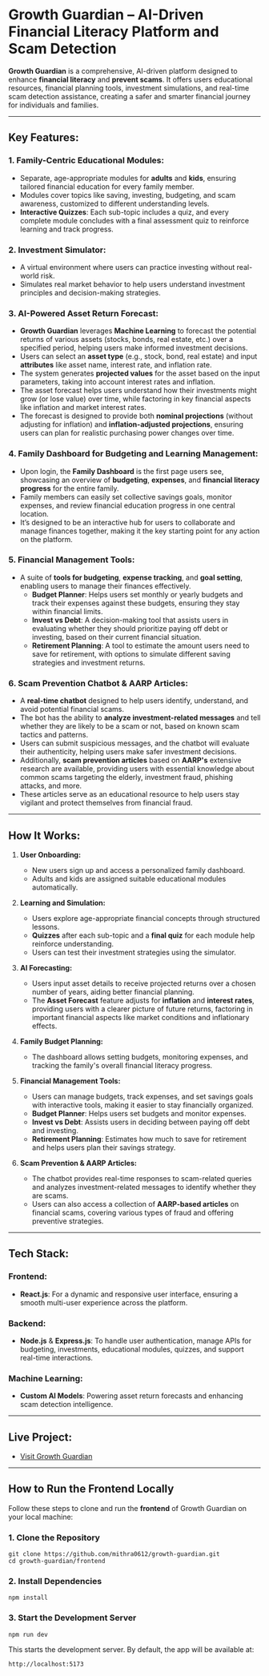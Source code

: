 # Growth Guardian – AI-Driven Financial Literacy Platform and Scam Detection

**Growth Guardian** is a comprehensive, AI-driven platform designed to enhance **financial literacy** and **prevent scams**. It offers users educational resources, financial planning tools, investment simulations, and real-time scam detection assistance, creating a safer and smarter financial journey for individuals and families.

---

## **Key Features**:

### **1. Family-Centric Educational Modules:**
- Separate, age-appropriate modules for **adults** and **kids**, ensuring tailored financial education for every family member.
- Modules cover topics like saving, investing, budgeting, and scam awareness, customized to different understanding levels.
- **Interactive Quizzes**: Each sub-topic includes a quiz, and every complete module concludes with a final assessment quiz to reinforce learning and track progress.

### **2. Investment Simulator:**
- A virtual environment where users can practice investing without real-world risk.
- Simulates real market behavior to help users understand investment principles and decision-making strategies.

### **3. AI-Powered Asset Return Forecast:**
- **Growth Guardian** leverages **Machine Learning** to forecast the potential returns of various assets (stocks, bonds, real estate, etc.) over a specified period, helping users make informed investment decisions.
- Users can select an **asset type** (e.g., stock, bond, real estate) and input **attributes** like asset name, interest rate, and inflation rate.
- The system generates **projected values** for the asset based on the input parameters, taking into account interest rates and inflation.
- The asset forecast helps users understand how their investments might grow (or lose value) over time, while factoring in key financial aspects like inflation and market interest rates.
- The forecast is designed to provide both **nominal projections** (without adjusting for inflation) and **inflation-adjusted projections**, ensuring users can plan for realistic purchasing power changes over time.

### **4. Family Dashboard for Budgeting and Learning Management:**
- Upon login, the **Family Dashboard** is the first page users see, showcasing an overview of **budgeting**, **expenses**, and **financial literacy progress** for the entire family.
- Family members can easily set collective savings goals, monitor expenses, and review financial education progress in one central location.
- It’s designed to be an interactive hub for users to collaborate and manage finances together, making it the key starting point for any action on the platform.

### **5. Financial Management Tools:**
- A suite of **tools for budgeting**, **expense tracking**, and **goal setting**, enabling users to manage their finances effectively.
  - **Budget Planner**: Helps users set monthly or yearly budgets and track their expenses against these budgets, ensuring they stay within financial limits.
  - **Invest vs Debt**: A decision-making tool that assists users in evaluating whether they should prioritize paying off debt or investing, based on their current financial situation.
  - **Retirement Planning**: A tool to estimate the amount users need to save for retirement, with options to simulate different saving strategies and investment returns.

### **6. Scam Prevention Chatbot & AARP Articles:**
- A **real-time chatbot** designed to help users identify, understand, and avoid potential financial scams.
- The bot has the ability to **analyze investment-related messages** and tell whether they are likely to be a scam or not, based on known scam tactics and patterns.
- Users can submit suspicious messages, and the chatbot will evaluate their authenticity, helping users make safer investment decisions.
- Additionally, **scam prevention articles** based on **AARP's** extensive research are available, providing users with essential knowledge about common scams targeting the elderly, investment fraud, phishing attacks, and more.
- These articles serve as an educational resource to help users stay vigilant and protect themselves from financial fraud.

---

## **How It Works**:

1. **User Onboarding:**
   - New users sign up and access a personalized family dashboard.
   - Adults and kids are assigned suitable educational modules automatically.

2. **Learning and Simulation:**
   - Users explore age-appropriate financial concepts through structured lessons.
   - **Quizzes** after each sub-topic and a **final quiz** for each module help reinforce understanding.
   - Users can test their investment strategies using the simulator.

3. **AI Forecasting:**
   - Users input asset details to receive projected returns over a chosen number of years, aiding better financial planning.
   - The **Asset Forecast** feature adjusts for **inflation** and **interest rates**, providing users with a clearer picture of future returns, factoring in important financial aspects like market conditions and inflationary effects.

4. **Family Budget Planning:**
   - The dashboard allows setting budgets, monitoring expenses, and tracking the family's overall financial literacy progress.

5. **Financial Management Tools:**
   - Users can manage budgets, track expenses, and set savings goals with interactive tools, making it easier to stay financially organized.
   - **Budget Planner**: Helps users set budgets and monitor expenses.
   - **Invest vs Debt**: Assists users in deciding between paying off debt and investing.
   - **Retirement Planning**: Estimates how much to save for retirement and helps users plan their savings strategy.

6. **Scam Prevention & AARP Articles:**
   - The chatbot provides real-time responses to scam-related queries and analyzes investment-related messages to identify whether they are scams.
   - Users can also access a collection of **AARP-based articles** on financial scams, covering various types of fraud and offering preventive strategies.

---

## **Tech Stack**:

### **Frontend:**
- **React.js**: For a dynamic and responsive user interface, ensuring a smooth multi-user experience across the platform.

### **Backend:**
- **Node.js** & **Express.js**: To handle user authentication, manage APIs for budgeting, investments, educational modules, quizzes, and support real-time interactions.

### **Machine Learning:**
- **Custom AI Models**: Powering asset return forecasts and enhancing scam detection intelligence.

---

## **Live Project:**
- [Visit Growth Guardian](https://growth-guardian.vercel.app)

---
## How to Run the Frontend Locally

Follow these steps to clone and run the **frontend** of Growth Guardian on your local machine:

### **1. Clone the Repository**
```
git clone https://github.com/mithra0612/growth-guardian.git
cd growth-guardian/frontend
```
### **2. Install Dependencies**
```
npm install
```
### **3. Start the Development Server**
```
npm run dev
```
This starts the development server. By default, the app will be available at:
```
http://localhost:5173
```
